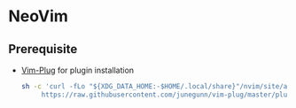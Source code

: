 # NeoVim

## Prerequisite

- [Vim-Plug](https://github.com/junegunn/vim-plug) for plugin installation
  ``` bash
  sh -c 'curl -fLo "${XDG_DATA_HOME:-$HOME/.local/share}"/nvim/site/autoload/plug.vim --create-dirs \
       https://raw.githubusercontent.com/junegunn/vim-plug/master/plug.vim'
  ```
